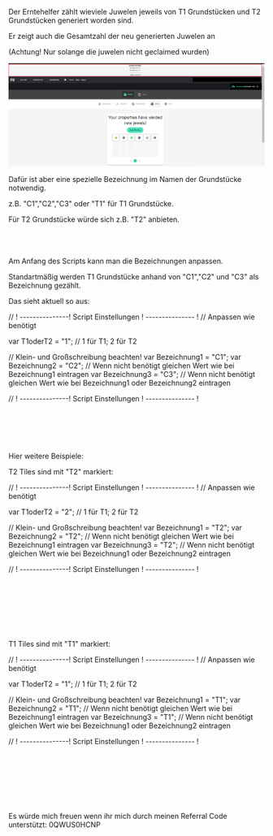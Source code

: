 Der Erntehelfer zählt wieviele Juwelen jeweils von T1 Grundstücken und T2 Grundstücken generiert worden sind.

Er zeigt auch die Gesamtzahl der neu generierten Juwelen an

(Achtung! Nur solange die juwelen nicht geclaimed wurden)

![alt text](https://github.com/ExKcir/Earth2Scripts/blob/main/Deutsch/JuwelenErntehelfer/V1/JuwelenErnteHelferVorschauV1.0.PNG?raw=true)

Dafür ist aber eine spezielle Bezeichnung im Namen der Grundstücke notwendig.

z.B. "C1","C2","C3" oder "T1" für T1 Grundstücke. 

Für T2 Grundstücke würde sich z.B. "T2" anbieten.

<br><br><br>
Am Anfang des Scripts kann man die Bezeichnungen anpassen.

Standartmäßig werden T1 Grundstücke anhand von "C1","C2" und "C3" als Bezeichnung gezählt.


Das sieht aktuell so aus:

// ! ---------------!   Script Einstellungen  ! --------------- !
// Anpassen wie benötigt

var T1oderT2 = "1"; // 1 für T1; 2 für T2


// Klein- und Großschreibung beachten!
var Bezeichnung1 = "C1"; 
var Bezeichnung2 = "C2"; // Wenn nicht benötigt gleichen Wert wie bei Bezeichnung1 eintragen
var Bezeichnung3 = "C3"; // Wenn nicht benötigt gleichen Wert wie bei Bezeichnung1 oder Bezeichnung2 eintragen


// ! ---------------!   Script Einstellungen  ! --------------- !

<br><br><br><br>





Hier weitere Beispiele:



T2 Tiles sind mit "T2" markiert:

// ! ---------------!   Script Einstellungen  ! --------------- !
// Anpassen wie benötigt

var T1oderT2 = "2"; // 1 für T1; 2 für T2


// Klein- und Großschreibung beachten!
var Bezeichnung1 = "T2"; 
var Bezeichnung2 = "T2"; // Wenn nicht benötigt gleichen Wert wie bei Bezeichnung1 eintragen
var Bezeichnung3 = "T2"; // Wenn nicht benötigt gleichen Wert wie bei Bezeichnung1 oder Bezeichnung2 eintragen


// ! ---------------!   Script Einstellungen  ! --------------- !

<br><br><br>
<br><br><br>


T1 Tiles sind mit "T1" markiert:

// ! ---------------!   Script Einstellungen  ! --------------- !
// Anpassen wie benötigt

var T1oderT2 = "1"; // 1 für T1; 2 für T2


// Klein- und Großschreibung beachten!
var Bezeichnung1 = "T1"; 
var Bezeichnung2 = "T1"; // Wenn nicht benötigt gleichen Wert wie bei Bezeichnung1 eintragen
var Bezeichnung3 = "T1"; // Wenn nicht benötigt gleichen Wert wie bei Bezeichnung1 oder Bezeichnung2 eintragen


// ! ---------------!   Script Einstellungen  ! --------------- !


<br><br><br><br><br><br>




Es würde mich freuen wenn ihr mich durch meinen Referral Code unterstützt: 0QWUS0HCNP